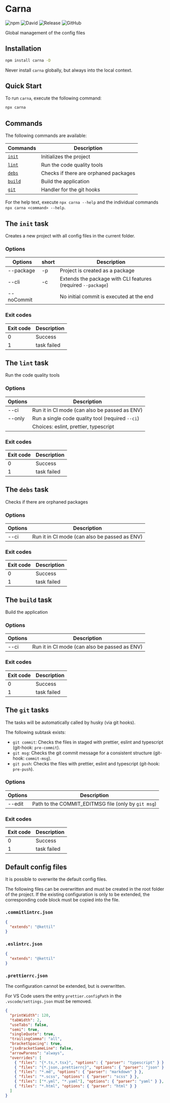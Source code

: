 # Carna

![npm](https://img.shields.io/npm/v/carna)
![David](https://img.shields.io/david/kettil/carna)
![Release](https://github.com/kettil/carna/workflows/Release/badge.svg)
![GitHub](https://img.shields.io/github/license/kettil/carna)

Global management of the config files

## Installation

```bash
npm install carna -D
```

Never install `carna` globally, but always into the local context.

## Quick Start

To run `carna`, execute the following command:

```bash
npx carna
```

## Commands

The following commands are available:

| Commands                   | Description                           |
| -------------------------- | ------------------------------------- |
| [`init`](#the-init-task)   | Initializes the project               |
| [`lint`](#the-lint-task)   | Run the code quality tools            |
| [`debs`](#the-debs-task)   | Checks if there are orphaned packages |
| [`build`](#the-build-task) | Build the application                 |
| [`git`](#the-git-tasks)    | Handler for the git hooks             |

For the help text, execute `npx carna --help` and the individual commands `npx carna <command> --help`.

## The `init` task

Creates a new project with all config files in the current folder.

### Options

| Options    | short | Description                                                  |
| ---------- | ----- | ------------------------------------------------------------ |
| --package  | -p    | Project is created as a package                              |
| --cli      | -c    | Extends the package with CLI features (required `--package`) |
| --noCommit |       | No initial commit is executed at the end                     |

### Exit codes

| Exit code | Description |
| --------- | ----------- |
| 0         | Success     |
| 1         | task failed |

## The `lint` task

Run the code quality tools

### Options

| Options | Description                                      |
| ------- | ------------------------------------------------ |
| --ci    | Run it in CI mode (can also be passed as ENV)    |
| --only  | Run a single code quality tool (required `--ci`) |
|         | Choices: eslint, prettier, typescript            |

### Exit codes

| Exit code | Description |
| --------- | ----------- |
| 0         | Success     |
| 1         | task failed |

## The `debs` task

Checks if there are orphaned packages

### Options

| Options | Description                                   |
| ------- | --------------------------------------------- |
| --ci    | Run it in CI mode (can also be passed as ENV) |

### Exit codes

| Exit code | Description |
| --------- | ----------- |
| 0         | Success     |
| 1         | task failed |

## The `build` task

Build the application

### Options

| Options | Description                                   |
| ------- | --------------------------------------------- |
| --ci    | Run it in CI mode (can also be passed as ENV) |

### Exit codes

| Exit code | Description |
| --------- | ----------- |
| 0         | Success     |
| 1         | task failed |

## The `git` tasks

The tasks will be automatically called by husky (via git hooks).

The following subtask exists:

- `git commit`: Checks the files in staged with prettier, eslint and typescript (git-hook: `pre-commit`).
- `git msg`: Checks the git commit message for a consistent structure (git-hook: `commit-msg`).
- `git push`: Checks the files with prettier, eslint and typescript (git-hook: `pre-push`).

### Options

| Options | Description                                         |
| ------- | --------------------------------------------------- |
| --edit  | Path to the COMMIT_EDITMSG file (only by `git msg`) |

### Exit codes

| Exit code | Description |
| --------- | ----------- |
| 0         | Success     |
| 1         | task failed |

## Default config files

It is possible to overwrite the default config files.

The following files can be overwritten and must be created in the root folder of the project.
If the existing configuration is only to be extended, the corresponding code block must be copied into the file.

### `.commitlintrc.json`

```json
{
  "extends": "@kettil"
}
```

### `.eslintrc.json`

```json
{
  "extends": "@kettil"
}
```

### `.prettierrc.json`

The configuration cannot be extended, but is overwritten.

For VS Code users the entry `prettier.configPath` in the `.vscode/settings.json` must be removed.

```json
{
  "printWidth": 120,
  "tabWidth": 2,
  "useTabs": false,
  "semi": true,
  "singleQuote": true,
  "trailingComma": "all",
  "bracketSpacing": true,
  "jsxBracketSameLine": false,
  "arrowParens": "always",
  "overrides": [
    { "files": "{*.ts,*.tsx}", "options": { "parser": "typescript" } },
    { "files": "{*.json,.prettierrc}", "options": { "parser": "json" } },
    { "files": "*.md", "options": { "parser": "markdown" } },
    { "files": "*.scss", "options": { "parser": "scss" } },
    { "files": ["*.yml", "*.yaml"], "options": { "parser": "yaml" } },
    { "files": "*.html", "options": { "parser": "html" } }
  ]
}
```
